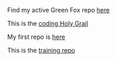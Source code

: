 Find my active Green Fox repo [here](https://github.com/green-fox-academy/KsAmpersand)

This is the [coding Holy Grail](https://github.com/green-fox-academy/teaching-materials/tree/master/syllabus)

My first repo is [here](https://github.com/KsAmpersand/git-lesson-repository)

This is the [training repo](https://github.com/KsAmpersand/git_test)


